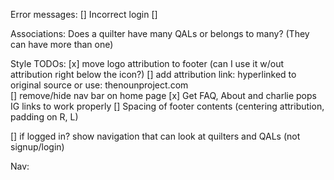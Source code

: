 Error messages:
[] Incorrect login
[] 

Associations:
    Does a quilter have many QALs or belongs to many? (They can have more than one)

Style TODOs:
[x] move logo attribution to footer (can I use it w/out attribution right below the icon?) 
[] add attribution link: hyperlinked to original source or use: thenounproject.com  
[] remove/hide nav bar on home page
[x] Get FAQ, About and charlie pops IG links to work properly
[] Spacing of footer contents (centering attribution, padding on R, L)

[] if logged in? show navigation that can look at quilters and QALs (not signup/login)

Nav:

